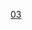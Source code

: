 [03](https://docs.google.com/presentation/d/1paQ9stmgTne87oLg9-K1d7XNdf5ePX2Wn6KCARBRI1Y/edit?usp=sharing)